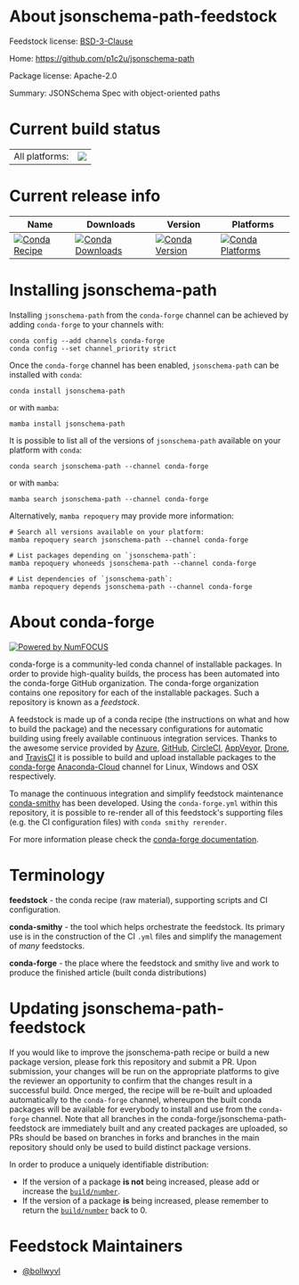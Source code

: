 About jsonschema-path-feedstock
===============================

Feedstock license: [BSD-3-Clause](https://github.com/conda-forge/jsonschema-path-feedstock/blob/main/LICENSE.txt)

Home: https://github.com/p1c2u/jsonschema-path

Package license: Apache-2.0

Summary: JSONSchema Spec with object-oriented paths

Current build status
====================


<table><tr><td>All platforms:</td>
    <td>
      <a href="https://dev.azure.com/conda-forge/feedstock-builds/_build/latest?definitionId=20517&branchName=main">
        <img src="https://dev.azure.com/conda-forge/feedstock-builds/_apis/build/status/jsonschema-path-feedstock?branchName=main">
      </a>
    </td>
  </tr>
</table>

Current release info
====================

| Name | Downloads | Version | Platforms |
| --- | --- | --- | --- |
| [![Conda Recipe](https://img.shields.io/badge/recipe-jsonschema--path-green.svg)](https://anaconda.org/conda-forge/jsonschema-path) | [![Conda Downloads](https://img.shields.io/conda/dn/conda-forge/jsonschema-path.svg)](https://anaconda.org/conda-forge/jsonschema-path) | [![Conda Version](https://img.shields.io/conda/vn/conda-forge/jsonschema-path.svg)](https://anaconda.org/conda-forge/jsonschema-path) | [![Conda Platforms](https://img.shields.io/conda/pn/conda-forge/jsonschema-path.svg)](https://anaconda.org/conda-forge/jsonschema-path) |

Installing jsonschema-path
==========================

Installing `jsonschema-path` from the `conda-forge` channel can be achieved by adding `conda-forge` to your channels with:

```
conda config --add channels conda-forge
conda config --set channel_priority strict
```

Once the `conda-forge` channel has been enabled, `jsonschema-path` can be installed with `conda`:

```
conda install jsonschema-path
```

or with `mamba`:

```
mamba install jsonschema-path
```

It is possible to list all of the versions of `jsonschema-path` available on your platform with `conda`:

```
conda search jsonschema-path --channel conda-forge
```

or with `mamba`:

```
mamba search jsonschema-path --channel conda-forge
```

Alternatively, `mamba repoquery` may provide more information:

```
# Search all versions available on your platform:
mamba repoquery search jsonschema-path --channel conda-forge

# List packages depending on `jsonschema-path`:
mamba repoquery whoneeds jsonschema-path --channel conda-forge

# List dependencies of `jsonschema-path`:
mamba repoquery depends jsonschema-path --channel conda-forge
```


About conda-forge
=================

[![Powered by
NumFOCUS](https://img.shields.io/badge/powered%20by-NumFOCUS-orange.svg?style=flat&colorA=E1523D&colorB=007D8A)](https://numfocus.org)

conda-forge is a community-led conda channel of installable packages.
In order to provide high-quality builds, the process has been automated into the
conda-forge GitHub organization. The conda-forge organization contains one repository
for each of the installable packages. Such a repository is known as a *feedstock*.

A feedstock is made up of a conda recipe (the instructions on what and how to build
the package) and the necessary configurations for automatic building using freely
available continuous integration services. Thanks to the awesome service provided by
[Azure](https://azure.microsoft.com/en-us/services/devops/), [GitHub](https://github.com/),
[CircleCI](https://circleci.com/), [AppVeyor](https://www.appveyor.com/),
[Drone](https://cloud.drone.io/welcome), and [TravisCI](https://travis-ci.com/)
it is possible to build and upload installable packages to the
[conda-forge](https://anaconda.org/conda-forge) [Anaconda-Cloud](https://anaconda.org/)
channel for Linux, Windows and OSX respectively.

To manage the continuous integration and simplify feedstock maintenance
[conda-smithy](https://github.com/conda-forge/conda-smithy) has been developed.
Using the ``conda-forge.yml`` within this repository, it is possible to re-render all of
this feedstock's supporting files (e.g. the CI configuration files) with ``conda smithy rerender``.

For more information please check the [conda-forge documentation](https://conda-forge.org/docs/).

Terminology
===========

**feedstock** - the conda recipe (raw material), supporting scripts and CI configuration.

**conda-smithy** - the tool which helps orchestrate the feedstock.
                   Its primary use is in the construction of the CI ``.yml`` files
                   and simplify the management of *many* feedstocks.

**conda-forge** - the place where the feedstock and smithy live and work to
                  produce the finished article (built conda distributions)


Updating jsonschema-path-feedstock
==================================

If you would like to improve the jsonschema-path recipe or build a new
package version, please fork this repository and submit a PR. Upon submission,
your changes will be run on the appropriate platforms to give the reviewer an
opportunity to confirm that the changes result in a successful build. Once
merged, the recipe will be re-built and uploaded automatically to the
`conda-forge` channel, whereupon the built conda packages will be available for
everybody to install and use from the `conda-forge` channel.
Note that all branches in the conda-forge/jsonschema-path-feedstock are
immediately built and any created packages are uploaded, so PRs should be based
on branches in forks and branches in the main repository should only be used to
build distinct package versions.

In order to produce a uniquely identifiable distribution:
 * If the version of a package **is not** being increased, please add or increase
   the [``build/number``](https://docs.conda.io/projects/conda-build/en/latest/resources/define-metadata.html#build-number-and-string).
 * If the version of a package **is** being increased, please remember to return
   the [``build/number``](https://docs.conda.io/projects/conda-build/en/latest/resources/define-metadata.html#build-number-and-string)
   back to 0.

Feedstock Maintainers
=====================

* [@bollwyvl](https://github.com/bollwyvl/)

